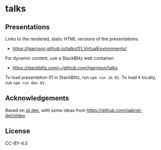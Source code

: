# talks

## Presentations
Links to the rendered, static HTML versions of the presentations:
- https://lgarrison.github.io/talks/01_VirtualEnvironments/

For dynamic content, use a StackBlitz web container:
- https://stackblitz.com/~/github.com/lgarrison/talks.

To load presentation 01 in StackBlitz, run `npm run sb 01`. To load it locally, run `npm run dev 01`.

## Acknowledgements
Based on [sli.dev](sli.dev), with some ideas from https://github.com/gabriel-del/slidev.

## License
CC-BY-4.0
